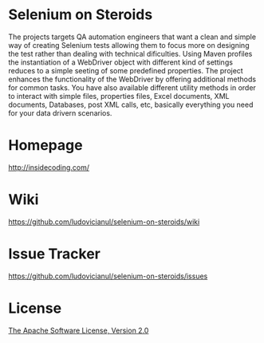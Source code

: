 Selenium on Steroids
====================
The projects targets QA automation engineers that want a clean and simple way of creating Selenium tests 
allowing them to focus more on designing the test rather than dealing with technical dificulties. 
Using Maven profiles the instantiation of a WebDriver object with different kind of settings reduces to a simple
seeting of some predefined properties.
The project enhances the functionality of the WebDriver by offering additional methods for common tasks.
You have also available different utility methods in order to interact with simple files, properties files,
Excel documents, XML documents, Databases, post XML calls, etc, basically everything you need for your data drivern scenarios.


Homepage
========
<http://insidecoding.com/>

Wiki
====
<https://github.com/ludovicianul/selenium-on-steroids/wiki>

Issue Tracker
=============
<https://github.com/ludovicianul/selenium-on-steroids/issues>

License
=======
[The Apache Software License, Version 2.0](http://www.apache.org/licenses/LICENSE-2.0.txt)
